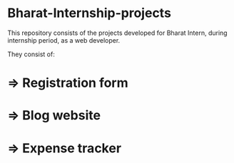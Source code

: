 # Bharat-Internship-projects

This repository consists of the projects developed for Bharat Intern, during internship period, as a web developer.

They consist of:
# => Registration form 
# => Blog website
# => Expense tracker
